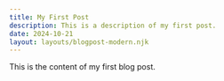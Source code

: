 ```yaml
---
title: My First Post
description: This is a description of my first post.
date: 2024-10-21
layout: layouts/blogpost-modern.njk
---
```

This is the content of my first blog post.